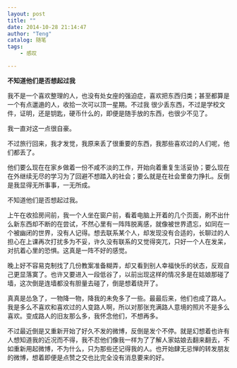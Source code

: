 ```yaml
---
layout: post
title: ""
date: 2014-10-28 21:14:47
author: "Teng"
catalog: 随笔
tags: 
    - 感叹

---
```

**不知道他们是否想起过我**

我不是一个喜欢整理的人，也没有处女座的强迫症，喜欢把东西归类；甚至都算是一个有点邋遢的人，收拾一次可以顶一星期。不过我 很少丢东西，不过是学校文件，证明，还是钥匙，硬币什么的，即便是随手放的东西，也很少不见了。

我一直对这一点很自豪。

不过旅行回来，我才发觉，我原来丢了很重要的东西，我那些喜欢过的人们呢，他们都丢了。

他们要么现在在家乡做着一份不咸不淡的工作，开始向着重复生活妥协；要么现在在外继续无尽的学习为了回避不想踏入的社会；要么就是在社会里奋力挣扎。反倒是我显得无所事事，一无所成。

不知道他们是否想起过我。

上午在收拾房间前，我一个人坐在窗户前，看着电脑上开着的几个页面，刷不出什么新东西却不断的在尝试，不然心里有一阵阵脱离感，就像被世界遗忘，如同在一个被幽闭的世界，没有人记得。想去联系某个人，却发现没有合适的，长聊过的人担心在上课再次打扰多为不妥，许久没有联系的又觉得突兀，只好一个人在发呆，对抗着心里的恐惧。这真是一阵不好的感觉。

晚上好不容易克制找了几份教案准备糊弄，却又看到别人幸福快乐的状态，反观自己更显落寞了。也许又要进入一段低谷了，以前出现这样的情况多是在姑娘那碰了墙，这次倒是连墙都没有胆量去碰了，倒是想着绕开了。

真真是怂急了，一物降一物，降我的未免多了一些。最最后来，他们也成了路人。我是多么不喜欢和喜欢过的人变路人啊，所以对那张充满路人意境的照片不是多么喜欢。变成路人的旧友那么多，我怀念他们，不想再多。

不过最近倒是又重新开始了好久不发的微博，反倒是发个不停。就是幻想着也许有人想知道我的近况而不得，我不忍他们像我一样为了了解人家姑娘去翻来翻去，不如重新用起微博，不为什么，只为那些还记得我的人。也开始肆无忌惮的转发朋友的微博，想着即便是点赞之交也比完全没有消息要来的好。